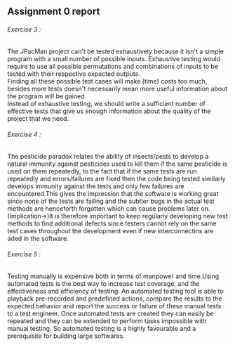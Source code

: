 ## Assignment 0 report
###### Exercise 3 :
The JPacMan project can't be tested exhaustively
because it isn't a simple program with a small number of possible inputs.
Exhaustive testing would require to use all possible permutations and 
combinations of inputs to be tested with their respective expected outputs.  
Finding all these possible test cases will make (time) costs too much, 
besides more tests doesn't necessarily mean more useful information about the program will be gained.  
Instead of exhaustive testing, we should write a sufficient number of effective tests that give us enough 
information about the quality of the project that we need. 

###### Exercise 4 :
The pesticide paradox relates the ability of insects/pests to develop a natural immunity against pesticides used to kill them if the same pesticide is used on them repeatedly,
to the fact that if the same tests are run repeatedly and errors/failures are fixed then the code being tested similarly develops immunity against the tests and only few failures
are encountered.This gives the impression that the software is working great since none of the tests are failing and the subtler bugs in the actual test methods are henceforth forgotten
which can cause problems later on.(Implication->)It is therefore important to keep regularly developing new test methods to find additional defects since testers cannot rely on the same
test cases throughout the development even if new interconnectins are aded in the software.

###### Exercise 5 :
Testing manually is expensive both in terms of manpower and time.Using automated tests is the best way to increase test coverage, and the effectiveness and efficiency of testing.
An automated testing tool is able to playback pre-recorded and predefined actions, compare the results to the expected behavior and report the success or failure of these manual
tests to a test engineer. Once automated tests are created they can easily be repeated and they can be extended to perform tasks impossible with manual testing. So automated testing is a
highly favourable and a prerequisite for building large softwares. 